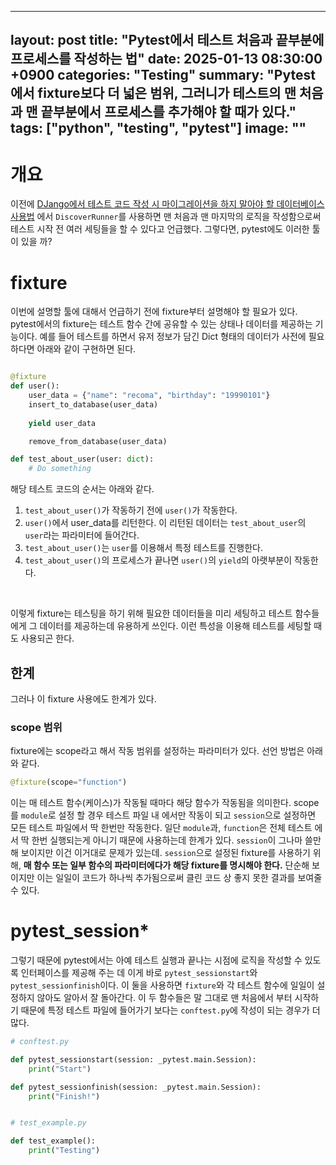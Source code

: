 
---
layout: post
title:  "Pytest에서 테스트 처음과 끝부분에 프로세스를 작성하는 법"
date:   2025-01-13 08:30:00 +0900
categories: "Testing"
summary: "Pytest에서 fixture보다 더 넓은 범위, 그러니가 테스트의 맨 처음과 맨 끝부분에서 프로세스를 추가해야 할 때가 있다."
tags: ["python", "testing", "pytest"]
image: ""
---

# 개요

이전에 [DJango에서 테스트 코드 작성 시 마이그레이션을 하지 말아야 할 데이터베이스 사용법](https://recoma96.github.io/django/2024/11/22/django-unittest-set-migration-with-other-db.html) 에서 `DiscoverRunner`를 사용하면 맨 처음과 맨 마지막의 로직을 작성함으로써 테스트 시작 전 여러 세팅들을 할 수 있다고 언급했다. 그렇다면, pytest에도 이러한 툴이 있을 까?

# fixture

이번에 설명할 툴에 대해서 언급하기 전에 fixture부터 설명해야 할 필요가 있다. pytest에서의 fixture는 테스트 함수 간에 공유할 수 있는 상태나 데이터를 제공하는 기능이다. 예를 들어 테스트를 하면서 유저 정보가 담긴 Dict 형태의 데이터가 사전에 필요하다면 아래와 같이 구현하면 된다.


```python

@fixture
def user():
    user_data = {"name": "recoma", "birthday": "19990101"}
    insert_to_database(user_data)
    
    yield user_data

    remove_from_database(user_data)

def test_about_user(user: dict):
    # Do something
```

해당 테스트 코드의 순서는 아래와 같다.
1. `test_about_user()`가 작동하기 전에 `user()`가 작동한다.
2. `user()`에서 user_data를 리턴한다. 이 리턴된 데이터는 `test_about_user`의 `user`라는 파라미터에 들어간다.
3. `test_about_user()`는 `user`를 이용해서 특정 테스트를 진행한다.
4. `test_about_user()`의 프로세스가 끝나면 `user()`의 `yield`의 아랫부분이 작동한다.

<br>

이렇게 fixture는 테스팅을 하기 위해 필요한 데이터들을 미리 세팅하고 테스트 함수들에게 그 데이터를 제공하는데 유용하게 쓰인다. 이런 특성을 이용해 테스트를 세팅할 때도 사용되곤 한다.


## 한계

그러나 이 fixture 사용에도 한계가 있다. 

### scope 범위

fixture에는 scope라고 해서 작동 범위를 설정하는 파라미터가 있다. 선언 방법은 아래와 같다.

```python
@fixture(scope="function")
```

이는 매 테스트 함수(케이스)가 작동될 때마다 해당 함수가 작동됨을 의미한다. scope를 `module`로 설정 할 경우 테스트 파일 내 에서만 작동이 되고 `session`으로 설정하면 모든 테스트 파일에서 딱 한번만 작동한다. 일단 `module`과, `function`은 전체 테스트 에서 딱 한번 실행되는게 아니기 때문에 사용하는데 한계가 있다. `session`이 그나마 쓸만해 보이지만 이건 이거대로 문제가 있는데. `session`으로 설정된 fixture를 사용하기 위해, **매 함수 또는 일부 함수의 파라미터에다가 해당 fixture를 명시해야 한다.** 단순해 보이지만 이는 일일이 코드가 하나씩 추가됨으로써 클린 코드 상 좋지 못한 결과를 보여줄 수 있다.


# pytest_session*

그렇기 때문에 pytest에서는 아예 테스트 실행과 끝나는 시점에 로직을 작성할 수 있도록 인터페이스를 제공해 주는 데 이게 바로 `pytest_sessionstart`와 `pytest_sessionfinish`이다. 이 둘을 사용하면 `fixture`와 각 테스트 함수에 일일이 설정하지 않아도 알아서 잘 돌아간다. 이 두 함수들은 말 그대로 맨 처음에서 부터 시작하기 때문에 특정 테스트 파일에 들어가기 보다는 `conftest.py`에 작성이 되는 경우가 더 많다.

```python
# conftest.py

def pytest_sessionstart(session: _pytest.main.Session):
    print("Start")

def pytest_sessionfinish(session: _pytest.main.Session):
    print("Finish!")


# test_example.py

def test_example():
    print("Testing")

```
